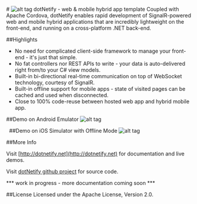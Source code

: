 #&nbsp;![alt tag](http://dotnetify.net/content/images/greendot.png) dotNetify - web & mobile hybrid app template
Coupled with Apache Cordova, dotNetify enables rapid development of SignalR-powered web and mobile hybrid applications that are incredibly lightweight on the front-end, and running on a cross-platform .NET back-end.

##Highlights

* No need for complicated client-side framework to manage your front-end - it's just that simple.
* No fat controllers nor REST APIs to write - your data is auto-delivered right from/to your C# view models.
* Built-in bi-directional real-time communication on top of WebSocket technology, courtesy of SignalR.
* Built-in offline support for mobile apps - state of visited pages can be cached and used when disconnected.
* Close to 100% code-reuse between hosted web app and hybrid mobile app.

##Demo on Android Emulator
![alt tag](http://dotnetify.net/content/images/android_demo.gif)

&nbsp;
##Demo on iOS Simulator with Offline Mode
![alt tag](http://dotnetify.net/content/images/ios_offline_demo.gif)

##More Info

Visit [http://dotnetify.net](http://dotnetify.net) for documentation and live demos.

Visit [dotNetify github project](https://github.com/dsuryd/dotNetify) for source code.

*** work in progress - more documentation coming soon ***

##License
Licensed under the Apache License, Version 2.0.

